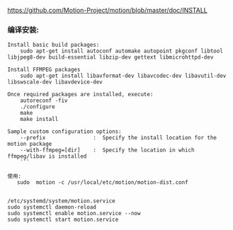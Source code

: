 https://github.com/Motion-Project/motion/blob/master/doc/INSTALL
### 编译安装:
```
Install basic build packages:
    sudo apt-get install autoconf automake autopoint pkgconf libtool libjpeg8-dev build-essential libzip-dev gettext libmicrohttpd-dev

Install FFMPEG packages
    sudo apt-get install libavformat-dev libavcodec-dev libavutil-dev libswscale-dev libavdevice-dev

Once required packages are installed, execute:
    autoreconf -fiv
    ./configure
    make
    make install

Sample custom configuration options:
    --prefix               :  Specify the install location for the motion package
    --with-ffmpeg=[dir]    :  Specify the location in which ffmpeg/libav is installed
    ```

使用:
   sudo  motion -c /usr/local/etc/motion/motion-dist.conf 
   
   
/etc/systemd/system/motion.service
sudo systemctl daemon-reload
sudo systemctl enable motion.service --now
sudo systemctl start motion.service   
